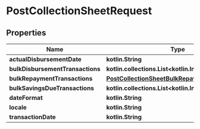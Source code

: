 
# PostCollectionSheetRequest

## Properties
| Name | Type | Description | Notes |
| ------------ | ------------- | ------------- | ------------- |
| **actualDisbursementDate** | **kotlin.String** |  |  [optional] |
| **bulkDisbursementTransactions** | **kotlin.collections.List&lt;kotlin.Int&gt;** |  |  [optional] |
| **bulkRepaymentTransactions** | [**PostCollectionSheetBulkRepaymentTransactions**](PostCollectionSheetBulkRepaymentTransactions.md) |  |  [optional] |
| **bulkSavingsDueTransactions** | **kotlin.collections.List&lt;kotlin.Int&gt;** |  |  [optional] |
| **dateFormat** | **kotlin.String** |  |  [optional] |
| **locale** | **kotlin.String** |  |  [optional] |
| **transactionDate** | **kotlin.String** |  |  [optional] |



